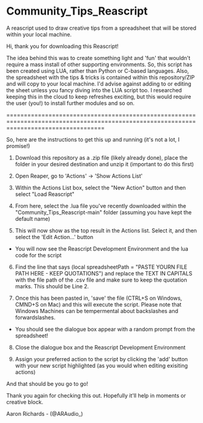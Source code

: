# Community_Tips_Reascript
A reascript used to draw creative tips from a spreadsheet that will be stored within your local machine.


Hi, thank you for downloading this Reascript! 

The idea behind this was to create something light and 'fun' that wouldn't require a mass install of other supporting environments. So, this script has been created using LUA, rather than Python or C-based languages. Also, the spreadsheet with the tips & tricks is contained within this repository/ZIP and will copy to your local machine. I'd advise against adding to or editing the sheet unless you fancy diving into the LUA script too. I researched keeping this in the cloud to keep refreshes exciting, but this would require the user (you!) to install further modules and so on.


========================================================================================================================================

So, here are the instructions to get this up and running (it's not a lot, I promise!)



1. Download this repository as a .zip file (likely already done), place the folder in your desired destination and unzip it (important to do this first)

2. Open Reaper, go to 'Actions' -> 'Show Actions List'

3. Within the Actions List box, select the "New Action" button and then select "Load Reascript" 

4. From here, select the .lua file you've recently downloaded within the "Community_Tips_Reascript-main" folder (assuming you have kept the default name)

5. This will now show as the top result in the Actions list. Select it, and then select the 'Edit Action...' button
  - You will now see the Reascript Development Environment and the lua code for the script

6. Find the line that says (local spreadsheetPath = "PASTE YOURN FILE PATH HERE - KEEP QUOTATIONS") and replace the TEXT IN CAPITALS with the file path of the .csv file and make sure to keep the quotation marks. This should be Line 2.

7. Once this has been pasted in, 'save' the file (CTRL+S on Windows, CMND+S on Mac) and this will execute the script. Please note that Windows Machines can be tempermental about backslashes and forwardslashes.
  - You should see the dialogue box appear with a random prompt from the spreadsheet!

8. Close the dialogue box and the Reascript Development Environment

9. Assign your preferred action to the script by clicking the 'add' button with your new script highlighted (as you would when editing exisiting actions)


And that should be you go to go!


Thank you again for checking this out. Hopefully it'll help in moments or creative block.

Aaron Richards - (@ARAudio_)
